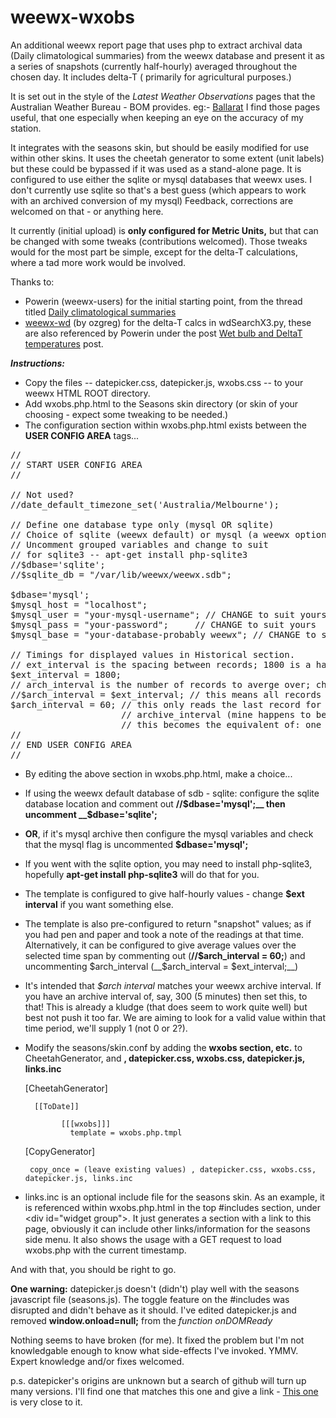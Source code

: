# weewx-wxobs
An additional weewx report page that uses php to extract archival data (Daily climatological summaries) from the weewx database and present it as a series of snapshots (currently half-hourly) averaged throughout the chosen day. It includes delta-T ( primarily for agricultural purposes.)

It is set out in the style of the _Latest Weather Observations_ pages that the Australian Weather Bureau - BOM provides. eg:- [Ballarat](http://www.bom.gov.au/products/IDV60801/IDV60801.94852.shtml)  I find those pages useful, that one especially when keeping an eye on the accuracy of my station.

It integrates with the seasons skin, but should be easily modified for use within other skins. It uses the cheetah generator to some extent (unit labels) but these could be bypassed if it was used as a stand-alone page.
It is configured to use either the sqlite or mysql databases that weewx uses. I don't currently use sqlite so that's a best guess (which appears to work with an archived conversion of my mysql) Feedback, corrections are welcomed on that - or anything here.

It currently (initial upload) is __only configured for Metric Units,__ but that can be changed with some tweaks (contributions welcomed). Those tweaks would for the most part be simple, except for the delta-T calculations, where a tad more work would be involved.

Thanks to:
* Powerin (weewx-users) for the initial starting point, from the thread titled [Daily climatological summaries](https://groups.google.com/d/topic/weewx-user/cEAzvxv3T6Q/discussion)
* [weewx-wd](https://bitbucket.org/ozgreg/weewx-wd/wiki/Home) (by ozgreg) for the delta-T calcs in wdSearchX3.py, these are also referenced by Powerin under the post [Wet bulb and DeltaT temperatures](https://groups.google.com/d/topic/weewx-user/IoBrtQ-OL3I/discussion) post.

***Instructions:***
* Copy  the files -- datepicker.css, datepicker.js, wxobs.css -- to your weewx HTML ROOT directory. 
* Add wxobs.php.html to the Seasons skin directory (or skin of your choosing - expect some tweaking to be needed.) 
* The configuration section within wxobs.php.html exists between the __USER CONFIG AREA__ tags...
 <pre>
//
// START USER CONFIG AREA
//

// Not used?
//date_default_timezone_set('Australia/Melbourne');

// Define one database type only (mysql OR sqlite)
// Choice of sqlite (weewx default) or mysql (a weewx option)
// Uncomment grouped variables and change to suit
// for sqlite3 -- apt-get install php-sqlite3
//$dbase='sqlite';
//$sqlite_db = "/var/lib/weewx/weewx.sdb";

$dbase='mysql';
$mysql_host = "localhost";
$mysql_user = "your-mysql-username"; // CHANGE to suit yours
$mysql_pass = "your-password";     // CHANGE to suit yours
$mysql_base = "your-database-probably weewx"; // CHANGE to suit yours

// Timings for displayed values in Historical section.
// ext_interval is the spacing between records; 1800 is a half-hour.
$ext_interval = 1800;
// arch_interval is the number of records to averge over; choose a value that suits you.
//$arch_interval = $ext_interval; // this means all records for the day are involved in calcs.
$arch_interval = 60; // this only reads the last record for the interval, if matched to weewx.conf
                     // archive_interval (mine happens to be 60 seconds - change to suit yours)
                     // this becomes the equivalent of: one observation taken at that archive time.
//
// END USER CONFIG AREA
//
</pre>

* By editing the above section in wxobs.php.html, make a choice...
* If using the weewx default database of sdb - sqlite: configure the sqlite database location and comment out __//$dbase='mysql';__ then uncomment __$dbase='sqlite';__ 
* __OR__, if it's mysql archive then configure the mysql variables and check that the mysql flag is uncommented __$dbase='mysql';__
* If you went with the sqlite option, you may need to install php-sqlite3, hopefully __apt-get install php-sqlite3__ will do that for you.
* The template is configured to give half-hourly values - change __$ext interval__ if you want something else. 
* The template is also pre-configured to return "snapshot" values; as if you had pen and paper and took a note of the readings at that time. 
  Alternatively, it can be configured to give average values over the selected time span by commenting out (__//$arch_interval = 60;__) and uncommenting $arch_interval (__$arch_interval = $ext_interval;__)
* It's intended that _$arch interval_ matches your weewx archive interval. If you have an archive interval of, say, 300 (5 minutes) then set this, to that! This is already a kludge (that does seem to work quite well)  but best not push it too far. We are aiming to look for a valid value within that time period, we'll supply 1 (not 0 or 2?).
* Modify the seasons/skin.conf by adding the __wxobs section, etc.__ to CheetahGenerator, and __, datepicker.css, wxobs.css, datepicker.js, links.inc__


    [CheetahGenerator]
    
        [[ToDate]]
           
              [[[wxobs]]]
                template = wxobs.php.tmpl

    [CopyGenerator]
    
       copy_once = (leave existing values) , datepicker.css, wxobs.css, datepicker.js, links.inc
       
* links.inc is an optional include file for the seasons skin. As an example, it is referenced within wxobs.php.html in the top #includes section, under &lt;div id="widget group"&gt;. It just generates a section with a link to this page, obviously it can include other links/information for the seasons side menu. It also shows the usage with a GET request to load wxobs.php with the current timestamp.       

And with that, you should be right to go.

__One warning:__  datepicker.js doesn't (didn't) play well with the seasons javascript file (seasons.js). The toggle feature on the #includes was disrupted and didn't behave as it should. I've edited datepicker.js and removed __window.onload=null;__ from the  _function onDOMReady_

Nothing seems to have broken (for me). It fixed the problem but I'm not knowledgable enough to know what side-effects I've invoked. YMMV. Expert knowledge and/or fixes welcomed.

p.s. datepicker's origins are unknown but a search of github will turn up many versions. I'll find one that matches this one and give a link - [This one](https://github.com/chrishulbert/datepicker) is very close to it.

